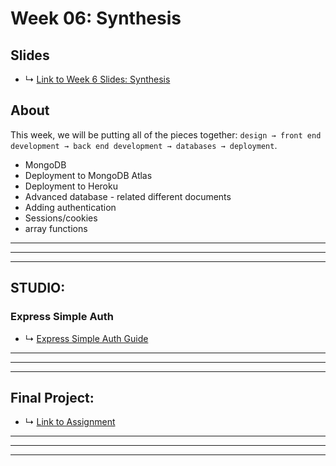 # Week 06: Synthesis

## Slides
* ↳ [Link to Week 6 Slides: Synthesis]()

## About

This week, we will be putting all of the pieces together: `design → front end development → back end development → databases → deployment`.

* MongoDB
* Deployment to MongoDB Atlas
* Deployment to Heroku
* Advanced database - related different documents
* Adding authentication
* Sessions/cookies
* array functions

***
***
***

## STUDIO: 

### Express Simple Auth

* ↳ [Express Simple Auth Guide]()

***
***
***

## Final Project: 

* ↳ [Link to Assignment](../assignments/06_final-project.md)

***
***
***


<!-- 

### Lecture
* Sessions/Cookies, Authentication, Logins, HTTPS 
* External APIs and network requests
* Putting it all together

### Studio
### Assignment
* Assignment 5
* Deploy to Glitch
* Note: Make sure you do not commit your API Keys to GitHub!!!

# Week 06: Synthesis 2

### Lecture
* Putting it all together

### Studio
### Assignment
* Final project!
* Documentation your project. Include
   * Title
   * Brief written description
   * Visual Documentation: deployment, images, video, etc.
   * References: links to related projects, code samples, etc.
   * Source code (please cite your sources in the code comments)


 -->
